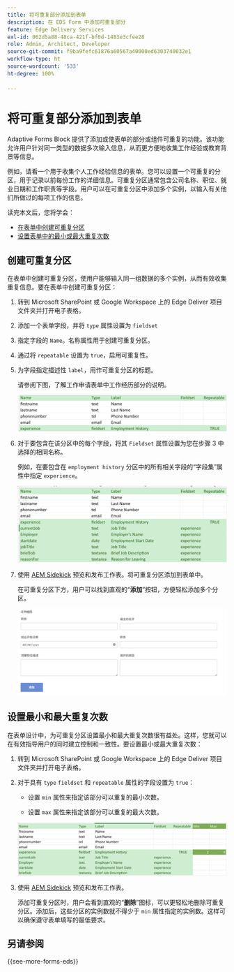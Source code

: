 ```yaml
---
title: 将可重复部分添加到表单
description: 在 EDS Form 中添加可重复部分
feature: Edge Delivery Services
exl-id: 062d5a88-48ca-421f-bf0d-1483e3cfee28
role: Admin, Architect, Developer
source-git-commit: f9ba9fefc61876a60567a40000ed6303740032e1
workflow-type: ht
source-wordcount: '533'
ht-degree: 100%

---
```


# 将可重复部分添加到表单

Adaptive Forms Block 提供了添加或使表单的部分或组件可重复的功能。该功能允许用户针对同一类型的数据多次输入信息，从而更方便地收集工作经验或教育背景等信息。

例如，请看一个用于收集个人工作经验信息的表单。您可以设置一个可重复的分区，用于记录以前每份工作的详细信息。可重复分区通常包含公司名称、职位、就业日期和工作职责等字段。用户可以在可重复分区中添加多个实例，以输入有关他们所做过的每项工作的信息。

读完本文后，您将学会：

* [在表单中创建可重复分区](#add-repeatable-sections-to-a-form)
* [设置表单中的最小或最大重复次数](#set-minimum-or-maximum-number-of-repetitions-for-a-repeatable-section)

## 创建可重复分区

在表单中创建可重复分区，使用户能够输入同一组数据的多个实例，从而有效收集重复信息。要在表单中创建可重复分区：

1. 转到 Microsoft SharePoint 或 Google Workspace 上的 Edge Deliver 项目文件夹并打开电子表格。

1. 添加一个表单字段，并将 `type` 属性设置为 `fieldset`
1. 指定字段的 `Name`。名称属性用于创建可重复分区。
1. 通过将 `repeatable` 设置为 `true`，启用可重复性。
1. 为字段指定描述性 `label`，用作可重复分区的标题。

   请参阅下图，了解工作申请表单中工作经历部分的说明。

   ![](/help/edge/assets/repeatable-section-example-job-application-form.png)

1. 对于要包含在该分区中的每个字段，将其 `Fieldset` 属性设置为您在步骤 3 中选择的相同名称。

   例如，在要包含在 `employment history` 分区中的所有相关字段的“字段集”属性中指定 `experience`。

   ![可重复分区字段及其属性的示例](/help/edge/assets/repeatable-section--mention-fieldset-name-example-job-application-form.png)

1. 使用 [AEM Sidekick](https://www.aem.live/developer/tutorial#preview-and-publish-your-content) 预览和发布工作表。将可重复分区添加到表单中。

   在可重复分区下方，用户可以找到直观的“**添加**”按钮，方便轻松添加多个分区。

   ![可重复分区，“添加”按钮，用于添加多个部分 ](/help/edge/assets/repeatable-section-example.png)


## 设置最小和最大重复次数

在表单设计中，为可重复分区设置最小和最大重复次数很有益处。这样，您就可以在有效指导用户的同时建立控制和一致性。要设置最小或最大重复次数：

1. 转到 Microsoft SharePoint 或 Google Workspace 上的 Edge Deliver 项目文件夹并打开电子表格。

1. 对于具有 `type` `fieldset` 和 `repeatable` 属性的字段设置为 `true`：

   * 设置 `min` 属性来指定该部分可以重复的最小次数。

   * 设置 `max` 属性来指定该部分可以重复的最大次数。

   ![设置 min 和 max 属性来指定该部分可以重复的次数](/help/edge/assets/repeatable-section-set-min-max.png)

1. 使用 [AEM Sidekick](https://www.aem.live/developer/tutorial#preview-and-publish-your-content) 预览和发布工作表。

   添加可重复分区时，用户会看到直观的“**删除**”图标，可以更轻松地删除可重复分区。添加后，这些分区的实例数就不得少于 `min` 属性指定的实例数。这样可以确保遵守表单填写的最低要求。

<!--

For example, consider a form used to collect information from users applying for a loan. . You may have a repeatable section for capturing details of each co-applicant. The repeatable section would typically contain fields such as co-co-applicant

The form allows users to provide personal information, including details of the co-applicants. Users can enter details for co-applicants, with this section being repeatable.

![Repeatable sections in forms](/help/forms/assets/eds-repeatable.png)

## Prerequisites

The [Adaptive Forms Block is enabled](/help/edge/docs/forms/create-forms.md) for your Edge Delivery Services project. 

## Add a repeatable section to a form 

Let's take an example of a loan application form. The form enables users to submit personal information. You can include co-applicant details using repeatable sections, with the option to add a minimum and maximum of three co-applicant sections.

"_You can use a Microsoft Excel file on your SharePoint Site or Google Sheet file on Google Drive to develop a form. Examples in this document are based on a [Microsoft Excel file on your SharePoint Site](https://www.aem.live/docs/setup-customer-SharePoint)._" 


To add repeatable sections in Edge Delivery:

1. [Author a form using Microsoft Excel](#author-form)
2. [Preview and publish the form](#preview-form)

### Author a form using Microsoft Excel {#author-form}

1. Go to your Edge Deliver project folder on Microsoft SharePoint or Google Workspace and open your spreadsheet. For example, open an a spreadsheet named `loan-application.xlsx`.

1. Add a new columns labeled `Repeatable` to the sheet contaning your form fields. By default, the `shared-default` sheet contains the form fields.  

1. Add new columns labeled as `Repeatable`, `Min`, and `Max` in your Microsoft Excel file.
1. Specify the value for the `Repeatable` column as `True` for the fieldset that you want to make repeatable.
1. Specify the values for the `Min` and `Max` columns. The `Min` value represents the minimum number of occurrences for which the panel repeats, while the `Max` value represents the maximum number of occurrences for which the panel repeats.
1. Save your Microsoft Excel file.
     
>[!NOTE]
>
> Here is the [Loan application](/help/forms/assets/loan-application.xlsx) excel sheet for your reference. 

### Preview/Publish the form using your Edge Delivery Service

1. Open or create new document file in a Microsft SharePoint Site to embed the Excel sheet  in it using a `Form Block`. For example, open the `index` file and add a `Form Block`.
2. Open the command prompt, navigate to your AEM Edge Delivery project directory on your local machine, and execute the command as `aem up`.

The form is accessible at `https://localhost:3000`, where clicking the `Add` button adds new repeatable section for entering co-applicant details. You can also delete the the repeatable section by clicking the `Delete` button. 

>[!NOTE]
>
> If you encounter a "Page Not Found" error while accessing your form at localhost, add the directory name of the Microsoft SharePoint Site in front of the URL where your form is located. For example, `http://localhost:3000/<dir-name>/`

-->


## 另请参阅

{{see-more-forms-eds}}
